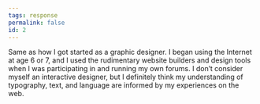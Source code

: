 ```yaml
---
tags: response
permalink: false
id: 2
---
```


Same as how I got started as a graphic designer. I began using the Internet at age 6 or 7, and I used the rudimentary website builders and design tools when I was participating in and running my own forums. I don’t consider myself an interactive designer, but I definitely think my understanding of typography, text, and language are informed by my experiences on the web.
